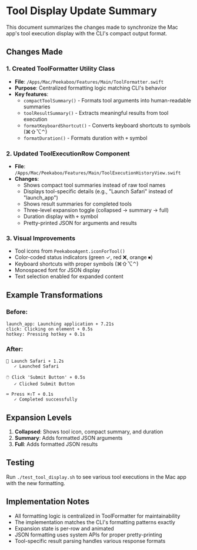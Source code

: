 # Tool Display Update Summary

This document summarizes the changes made to synchronize the Mac app's tool execution display with the CLI's compact output format.

## Changes Made

### 1. Created ToolFormatter Utility Class
- **File**: `/Apps/Mac/Peekaboo/Features/Main/ToolFormatter.swift`
- **Purpose**: Centralized formatting logic matching CLI's behavior
- **Key features**:
  - `compactToolSummary()` - Formats tool arguments into human-readable summaries
  - `toolResultSummary()` - Extracts meaningful results from tool execution
  - `formatKeyboardShortcut()` - Converts keyboard shortcuts to symbols (⌘⇧⌥⌃)
  - `formatDuration()` - Formats duration with ⌖ symbol

### 2. Updated ToolExecutionRow Component
- **File**: `/Apps/Mac/Peekaboo/Features/Main/ToolExecutionHistoryView.swift`
- **Changes**:
  - Shows compact tool summaries instead of raw tool names
  - Displays tool-specific details (e.g., "Launch Safari" instead of "launch_app")
  - Shows result summaries for completed tools
  - Three-level expansion toggle (collapsed → summary → full)
  - Duration display with ⌖ symbol
  - Pretty-printed JSON for arguments and results

### 3. Visual Improvements
- Tool icons from `PeekabooAgent.iconForTool()`
- Color-coded status indicators (green ✓, red ❌, orange ⏹)
- Keyboard shortcuts with proper symbols (⌘⇧⌥⌃)
- Monospaced font for JSON display
- Text selection enabled for expanded content

## Example Transformations

### Before:
```
launch_app: Launching application ⌖ 7.21s
click: Clicking on element ⌖ 0.5s
hotkey: Pressing hotkey ⌖ 0.1s
```

### After:
```
🚀 Launch Safari ⌖ 1.2s
   ✓ Launched Safari

🖱️ Click 'Submit Button' ⌖ 0.5s
   ✓ Clicked Submit Button

⌨️ Press ⌘⇧T ⌖ 0.1s
   ✓ Completed successfully
```

## Expansion Levels

1. **Collapsed**: Shows tool icon, compact summary, and duration
2. **Summary**: Adds formatted JSON arguments
3. **Full**: Adds formatted JSON results

## Testing

Run `./test_tool_display.sh` to see various tool executions in the Mac app with the new formatting.

## Implementation Notes

- All formatting logic is centralized in ToolFormatter for maintainability
- The implementation matches the CLI's formatting patterns exactly
- Expansion state is per-row and animated
- JSON formatting uses system APIs for proper pretty-printing
- Tool-specific result parsing handles various response formats